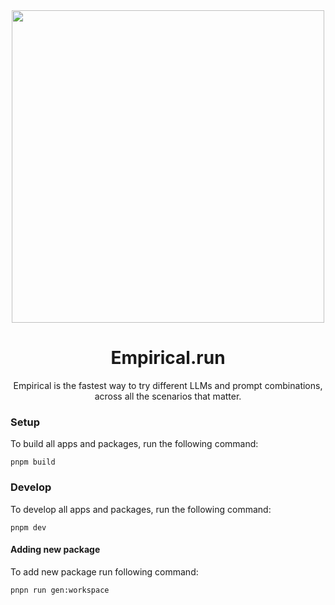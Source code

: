<div align="center">
<img src="https://www.empirical.run/images/og/default_og_image.png" width="500">

# Empirical.run
<!-- section for badges -->
Empirical is the fastest way to try different LLMs and prompt combinations, across all the scenarios that matter.
</div>

### Setup

To build all apps and packages, run the following command:

```
pnpm build
```

### Develop

To develop all apps and packages, run the following command:

```
pnpm dev
```

#### Adding new package
To add new package run following command:
```
pnpn run gen:workspace
```
